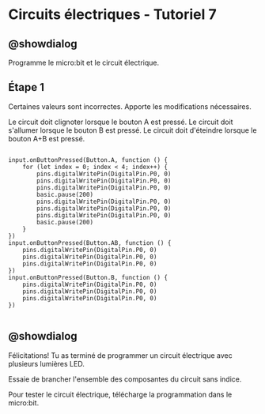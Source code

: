 # Circuits électriques - Tutoriel 7

## @showdialog

Programme le micro:bit et le circuit électrique.

## Étape 1

Certaines valeurs sont incorrectes. Apporte les modifications nécessaires.

Le circuit doit clignoter lorsque le bouton A est pressé.
Le circuit doit s'allumer lorsque le bouton B est pressé.
Le circuit doit d'éteindre lorsque le bouton A+B est pressé.

```blocks

input.onButtonPressed(Button.A, function () {
    for (let index = 0; index < 4; index++) {
        pins.digitalWritePin(DigitalPin.P0, 0)
        pins.digitalWritePin(DigitalPin.P0, 0)
        pins.digitalWritePin(DigitalPin.P0, 0)
        basic.pause(200)
        pins.digitalWritePin(DigitalPin.P0, 0)
        pins.digitalWritePin(DigitalPin.P0, 0)
        pins.digitalWritePin(DigitalPin.P0, 0)
        basic.pause(200)
    }
})
input.onButtonPressed(Button.AB, function () {
    pins.digitalWritePin(DigitalPin.P0, 0)
    pins.digitalWritePin(DigitalPin.P0, 0)
    pins.digitalWritePin(DigitalPin.P0, 0)
})
input.onButtonPressed(Button.B, function () {
    pins.digitalWritePin(DigitalPin.P0, 0)
    pins.digitalWritePin(DigitalPin.P0, 0)
    pins.digitalWritePin(DigitalPin.P0, 0)
})


```

## @showdialog 

Félicitations! Tu as terminé de programmer un circuit électrique avec plusieurs lumières LED.

Essaie de brancher l'ensemble des composantes du circuit sans indice.

Pour tester le circuit électrique, télécharge la programmation dans le micro:bit.